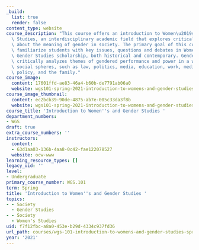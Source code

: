 ```yaml
---
_build:
  list: true
  render: false
content_type: website
course_description: "This course offers an introduction to Women\u2019s and Gender\
  \ Studies, an interdisciplinary academic field that explores critical questions\
  \ about the meaning of gender in society. The primary goal of this course is to\
  \ familiarize students with key issues, questions and debates in Women\u2019s and\
  \ Gender Studies scholarship, both historical and contemporary. Gender scholarship\
  \ critically analyzes themes of gendered performance and power in a wide range of\
  \ social spheres, such as law, politics, media, education, work, medicine, social\
  \ policy, and the family."
course_image:
  content: 17601ffd-ae83-46a4-b60b-de7791ab06a0
  website: wgs101-spring-2021-introduction-to-womens-and-gender-studies
course_image_thumbnail:
  content: ec2bcb39-90de-4875-ab7e-005c33da3f8b
  website: wgs101-spring-2021-introduction-to-womens-and-gender-studies
course_title: 'Introduction to Women''s and Gender Studies '
department_numbers:
- WGS
draft: true
extra_course_numbers: ''
instructors:
  content:
  - 63d1aa03-136b-4aa8-0c42-fae122078527
  website: ocw-www
learning_resource_types: []
legacy_uid: ''
level:
- Undergraduate
primary_course_number: WGS.101
term: Spring
title: 'Introduction to Women''s and Gender Studies '
topics:
- - Society
  - Gender Studies
- - Society
  - Women's Studies
uid: f7f12fbc-a8a0-453e-b29d-4334c937fd36
url_path: courses/wgs-101-introduction-to-womens-and-gender-studies-spring-2021
year: '2021'
---
```

